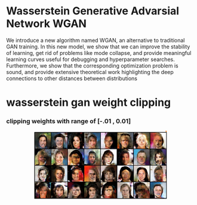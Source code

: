 # Wasserstein Generative Advarsial Network WGAN
We introduce a new algorithm named WGAN, an alternative to traditional GAN training. In this new model, we show that we can improve the stability of learning, get rid of problems like mode collapse, and provide meaningful learning curves useful for debugging and hyperparameter searches. Furthermore, we show that the corresponding optimization problem is sound, and provide extensive theoretical work highlighting the deep connections to other distances between distributions

# wasserstein gan weight clipping
### clipping weights with range of [-.01 , 0.01]
<p align="center">
    <img src="../assets/w9.PNG" width="360"\>
</p>
